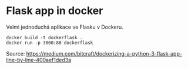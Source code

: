 # Flask app in docker

Velmi jednoduchá aplikace ve Flasku v Dockeru.

```
docker build -t dockerflask .
docker run -p 3000:80 dockerflask
```

Source: https://medium.com/bitcraft/dockerizing-a-python-3-flask-app-line-by-line-400aef1ded3a
